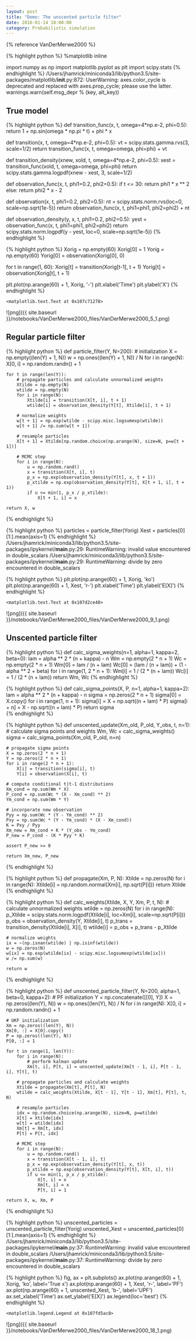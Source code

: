 ```yaml
---
layout: post
title: "Demo: The unscented particle filter"
date: 2016-01-14 18:00:00
category: Probabilistic simulation
---
```


{% reference VanDerMerwe2000 %}


{% highlight python %}
%matplotlib inline

import numpy as np
import matplotlib.pyplot as plt
import scipy.stats
{% endhighlight %}
    /Users/jhamrick/miniconda3/lib/python3.5/site-packages/matplotlib/__init__.py:872: UserWarning: axes.color_cycle is deprecated and replaced with axes.prop_cycle; please use the latter.
      warnings.warn(self.msg_depr % (key, alt_key))




## True model



{% highlight python %}
def transition_func(x, t, omega=4*np.e-2, phi=0.5):
    return 1 + np.sin(omega * np.pi * t) + phi * x

def transition(x, t, omega=4*np.e-2, phi=0.5):
    vt = scipy.stats.gamma.rvs(3, scale=1/2)
    return transition_func(x, t, omega=omega, phi=phi) + vt

def transition_density(xnew, xold, t, omega=4*np.e-2, phi=0.5):
    xest = transition_func(xold, t, omega=omega, phi=phi)
    return scipy.stats.gamma.logpdf(xnew - xest, 3, scale=1/2)

def observation_func(x, t, phi1=0.2, phi2=0.5):
    if t <= 30:
        return phi1 * x ** 2
    else:
        return phi2 * x - 2
    
def observation(x, t, phi1=0.2, phi2=0.5):
    nt = scipy.stats.norm.rvs(loc=0, scale=np.sqrt(1e-5))
    return observation_func(x, t, phi1=phi1, phi2=phi2) + nt
    
def observation_density(y, x, t, phi1=0.2, phi2=0.5):
    yest = observation_func(x, t, phi1=phi1, phi2=phi2)
    return scipy.stats.norm.logpdf(y - yest, loc=0, scale=np.sqrt(1e-5))
{% endhighlight %}


{% highlight python %}
Xorig = np.empty(60)
Xorig[0] = 1
Yorig = np.empty(60)
Yorig[0] = observation(Xorig[0], 0)

for t in range(1, 60):
    Xorig[t] = transition(Xorig[t-1], t + 1)
    Yorig[t] = observation(Xorig[t], t + 1)

plt.plot(np.arange(60) + 1, Xorig, '-')
plt.xlabel('Time')
plt.ylabel('X')
{% endhighlight %}



    <matplotlib.text.Text at 0x107c71278>




![png]({{ site.baseurl }}/notebooks/VanDerMerwe2000_files/VanDerMerwe2000_5_1.png)




## Regular particle filter



{% highlight python %}
def particle_filter(Y, N=200):
    # initialization
    X = np.empty((len(Y) + 1, N))
    w = np.ones((len(Y) + 1, N)) / N
    for i in range(N):
        X[0, i] = np.random.randn() + 1
        
    for t in range(len(Y)):
        # propagate particles and calculate unnormalized weights
        Xtilde = np.empty(N)
        wtilde = np.empty(N)
        for i in range(N):
            Xtilde[i] = transition(X[t, i], t + 1)
            wtilde[i] = observation_density(Y[t], Xtilde[i], t + 1)
            
        # normalize weights
        w[t + 1] = np.exp(wtilde - scipy.misc.logsumexp(wtilde))
        w[t + 1] /= np.sum(w[t + 1])
        
        # resample particles
        X[t + 1] = Xtilde[np.random.choice(np.arange(N), size=N, p=w[t + 1])]
        
        # MCMC step
        for i in range(N):
            u = np.random.rand()
            x = transition(X[t, i], t)
            p_x = np.exp(observation_density(Y[t], x, t + 1))
            p_xtilde = np.exp(observation_density(Y[t], X[t + 1, i], t + 1))
            if u <= min(1, p_x / p_xtilde):
                X[t + 1, i] = x
                
    return X, w
{% endhighlight %}


{% highlight python %}
particles = particle_filter(Yorig)
Xest = particles[0][1:].mean(axis=1)
{% endhighlight %}
    /Users/jhamrick/miniconda3/lib/python3.5/site-packages/ipykernel/__main__.py:29: RuntimeWarning: invalid value encountered in double_scalars
    /Users/jhamrick/miniconda3/lib/python3.5/site-packages/ipykernel/__main__.py:29: RuntimeWarning: divide by zero encountered in double_scalars




{% highlight python %}
plt.plot(np.arange(60) + 1, Xorig, 'ko')
plt.plot(np.arange(60) + 1, Xest, 'r-')
plt.xlabel('Time')
plt.ylabel('E[X]')
{% endhighlight %}



    <matplotlib.text.Text at 0x107d2ce48>




![png]({{ site.baseurl }}/notebooks/VanDerMerwe2000_files/VanDerMerwe2000_9_1.png)




## Unscented particle filter



{% highlight python %}
def calc_sigma_weights(n=1, alpha=1, kappa=2, beta=0):
    lam = alpha ** 2 * (n + kappa) - n
    Wm = np.empty(2 * n + 1)
    Wc = np.empty(2 * n + 1)
    Wm[0] = lam / (n + lam)
    Wc[0] = (lam / (n + lam)) + (1 - alpha ** 2 + beta)
    for i in range(1, 2 * n + 1):
        Wm[i] = 1 / (2 * (n + lam))
        Wc[i] = 1 / (2 * (n + lam))
    return Wm, Wc
{% endhighlight %}


{% highlight python %}
def calc_sigma_points(X, P, n=1, alpha=1, kappa=2):
    lam = alpha ** 2 * (n + kappa) - n
    sigma = np.zeros(2 * n + 1)
    sigma[0] = X.copy()
    for i in range(1, n + 1):
        sigma[i] = X + np.sqrt((n + lam) * P)
        sigma[i + n] = X - np.sqrt((n + lam) * P)
    return sigma    
{% endhighlight %}


{% highlight python %}
def unscented_update(Xm_old, P_old, Y_obs, t, n=1):
    # calculate sigma points and weights
    Wm, Wc = calc_sigma_weights()
    sigma = calc_sigma_points(Xm_old, P_old, n=n)

    # propagate sigma points
    X = np.zeros(2 * n + 1)
    Y = np.zeros(2 * n + 1)
    for i in range(2 * n + 1):
        X[i] = transition(sigma[i], t)
        Y[i] = observation(X[i], t)

    # compute conditional t|t-1 distributions
    Xm_cond = np.sum(Wm * X)
    P_cond = np.sum(Wc * (X - Xm_cond) ** 2)
    Ym_cond = np.sum(Wm * Y)

    # incorporate new observation
    Pyy = np.sum(Wc * (Y - Ym_cond) ** 2)
    Pxy = np.sum(Wc * (Y - Ym_cond) * (X - Xm_cond))
    K = Pxy / Pyy
    Xm_new = Xm_cond + K * (Y_obs - Ym_cond)
    P_new = P_cond - (K * Pyy * K)
    
    assert P_new >= 0

    return Xm_new, P_new
{% endhighlight %}


{% highlight python %}
def propagate(Xm, P, N):
    Xtilde = np.zeros(N)
    for i in range(N):
        Xtilde[i] = np.random.normal(Xm[i], np.sqrt(P[i]))
    return Xtilde
{% endhighlight %}


{% highlight python %}
def calc_weights(Xtilde, X, Y, Xm, P, t, N):
    # calculate unnormalized weights
    wtilde = np.zeros(N)
    for i in range(N):
        p_Xtilde = scipy.stats.norm.logpdf(Xtilde[i], loc=Xm[i], scale=np.sqrt(P[i]))
        p_obs = observation_density(Y, Xtilde[i], t)
        p_trans = transition_density(Xtilde[i], X[i], t)
        wtilde[i] = p_obs + p_trans - p_Xtilde

    # normalize weights
    ix = ~(np.isnan(wtilde) | np.isinf(wtilde))
    w = np.zeros(N)
    w[ix] = np.exp(wtilde[ix] - scipy.misc.logsumexp(wtilde[ix]))
    w /= np.sum(w)
    
    return w
{% endhighlight %}


{% highlight python %}
def unscented_particle_filter(Y, N=200, alpha=1, beta=0, kappa=2):
    # PF initialization
    Y = np.concatenate([[0], Y])
    X = np.zeros((len(Y), N))
    w = np.ones((len(Y), N)) / N
    for i in range(N):
        X[0, i] = np.random.randn() + 1

    # UKF initialization
    Xm = np.zeros((len(Y), N))
    Xm[0, :] = X[0].copy()
    P = np.zeros((len(Y), N))
    P[0, :] = 1

    for t in range(1, len(Y)):
        for i in range(N):
            # perform kalman update
            Xm[t, i], P[t, i] = unscented_update(Xm[t - 1, i], P[t - 1, i], Y[t], t)

        # propagate particles and calculate weights
        Xtilde = propagate(Xm[t], P[t], N)
        wtilde = calc_weights(Xtilde, X[t - 1], Y[t - 1], Xm[t], P[t], t, N)

        # resample particles
        idx = np.random.choice(np.arange(N), size=N, p=wtilde)
        X[t] = Xtilde[idx]
        w[t] = wtilde[idx]
        Xm[t] = Xm[t, idx]
        P[t] = P[t, idx]

        # MCMC step
        for i in range(N):
            u = np.random.rand()
            x = transition(X[t - 1, i], t)
            p_x = np.exp(observation_density(Y[t], x, t))
            p_xtilde = np.exp(observation_density(Y[t], X[t, i], t))
            if u <= min(1, p_x / p_xtilde):
                X[t, i] = x
                Xm[t, i] = x
                P[t, i] = 1

    return X, w, Xm, P
{% endhighlight %}


{% highlight python %}
unscented_particles = unscented_particle_filter(Yorig)
unscented_Xest = unscented_particles[0][1:].mean(axis=1)
{% endhighlight %}
    /Users/jhamrick/miniconda3/lib/python3.5/site-packages/ipykernel/__main__.py:37: RuntimeWarning: invalid value encountered in double_scalars
    /Users/jhamrick/miniconda3/lib/python3.5/site-packages/ipykernel/__main__.py:37: RuntimeWarning: divide by zero encountered in double_scalars




{% highlight python %}
fig, ax = plt.subplots()
ax.plot(np.arange(60) + 1, Xorig, 'ko', label='True x')
ax.plot(np.arange(60) + 1, Xest, 'r-', label='PF')
ax.plot(np.arange(60) + 1, unscented_Xest, 'b-', label='UPF')
ax.set_xlabel('Time')
ax.set_ylabel('E[X]')
ax.legend(loc='best')
{% endhighlight %}



    <matplotlib.legend.Legend at 0x107fd5ac8>




![png]({{ site.baseurl }}/notebooks/VanDerMerwe2000_files/VanDerMerwe2000_18_1.png)


